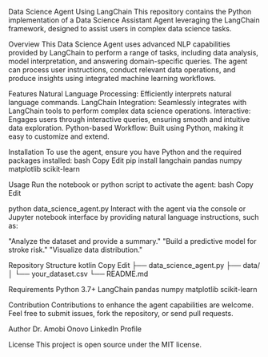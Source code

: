 Data Science Agent Using LangChain
This repository contains the Python implementation of a Data Science Assistant Agent leveraging the LangChain framework, designed to assist users in complex data science tasks.

Overview
This Data Science Agent uses advanced NLP capabilities provided by LangChain to perform a range of tasks, including data analysis, model interpretation, and answering domain-specific queries. The agent can process user instructions, conduct relevant data operations, and produce insights using integrated machine learning workflows.

Features
Natural Language Processing: Efficiently interprets natural language commands.
LangChain Integration: Seamlessly integrates with LangChain tools to perform complex data science operations.
Interactive: Engages users through interactive queries, ensuring smooth and intuitive data exploration.
Python-based Workflow: Built using Python, making it easy to customize and extend.

Installation
To use the agent, ensure you have Python and the required packages installed:
bash
Copy
Edit
pip install langchain pandas numpy matplotlib scikit-learn

Usage
Run the notebook or python script to activate the agent:
bash
Copy
Edit

python data_science_agent.py
Interact with the agent via the console or Jupyter notebook interface by providing natural language instructions, such as:

"Analyze the dataset and provide a summary."
"Build a predictive model for stroke risk."
"Visualize data distribution."

Repository Structure
kotlin
Copy
Edit
├── data_science_agent.py
├── data/
│   └── your_dataset.csv
└── README.md

Requirements
Python 3.7+
LangChain
pandas
numpy
matplotlib
scikit-learn

Contribution
Contributions to enhance the agent capabilities are welcome. Feel free to submit issues, fork the repository, or send pull requests.

Author
Dr. Amobi Onovo
LinkedIn Profile

License
This project is open source under the MIT license.
